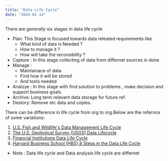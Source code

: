 ```yaml
---
title: "Data Life Cycle"
date: "2024-01-14"
---
```



There are generally six stages in data life cycle

* Plan: This Stage is focused towards data releated requirements like
  * What kind of data is Needed ?
  * How to manage it ?
  * How will take the reconsibility ?
* Capture : In this stage collecting of data from differnet sources is done
* Manage :
  * Maintainace of data
  * Find how it will be stored
  * And tools needed
* Analzye : In  this stage with find solution to problems , make decision and support business goals.
* Archive: Long term relevant data storage for future ref.
* Destory: Remove etc data and copies.

There can be difference in life cycle from org to org.Below are the refernce of some variations:

1. [U.S. Fish and Wildlife&#39;s Data Management Life Cycle](https://www.fws.gov/data/life-cycle "U.S. Fish and Wildlife's Data Management LIfe Cycle")
2. [The U.S. Geological Survey (USGS) Data Lifecycle](https://www.usgs.gov/products/data-and-tools/data-management/data-lifecycle "USGS Data Lifecycle")
3. [Financial Institutions Data Life Cycle](https://sfmagazine.com/post-entry/july-2018-the-data-life-cycle/ "The Data Life Cycle")
4. [Harvard Business School (HBS) 8 Steps in the Data Life Cycle](https://online.hbs.edu/blog/post/data-life-cycle "8 Steps in the Data Life Cycle")


* Note : Data life cycle and Data analysis life cycle are differnet
